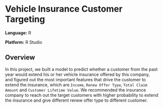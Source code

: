# Vehicle Insurance Customer Targeting

**Language:** R

**Platform:** R Studio

## Overview
In this project, we built a model to predict whether a customer from the past year would extend his or her vehicle insurance offered by this company, and figured out the most important features that drive the customer to extend the insurance, which are `Income`, `Renew Offer Type`, `Total Claim Amount` and `Customer Lifetime Value`. We recommended the insurance company to reach out the target customers with higher probability to extend the insurance and give different renew offer type to different customer.